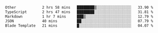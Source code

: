<!--START_SECTION:waka-->

```txt
Other            2 hrs 58 mins   ████████▒░░░░░░░░░░░░░░░░   33.90 %
TypeScript       2 hrs 47 mins   ████████░░░░░░░░░░░░░░░░░   31.81 %
Markdown         1 hr 7 mins     ███▒░░░░░░░░░░░░░░░░░░░░░   12.79 %
JSON             40 mins         ██░░░░░░░░░░░░░░░░░░░░░░░   07.79 %
Blade Template   21 mins         █░░░░░░░░░░░░░░░░░░░░░░░░   04.07 %
```

<!--END_SECTION:waka-->